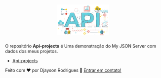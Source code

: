 <h1 align="center">
    <img alt="Proffy" src="./image/api.png" height="100px" />
   
</h1>

O repositório **Api-projects** é Uma demonstração do My JSON Server com dados dos meus projetos.

<ul>
  <li><a href="https://my-json-server.typicode.com/Djaysson/api-projects">Api-projects</a>
</li> 
</ul>

Feito com ❤️ por Djayson Rodrigues 👋 [Entrar em contato!](https://www.linkedin.com/in/djaysonrodrigues/)
